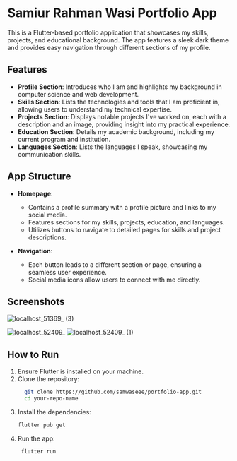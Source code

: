 # Samiur Rahman Wasi Portfolio App

This is a Flutter-based portfolio application that showcases my skills, projects, and educational background. The app features a sleek dark theme and provides easy navigation through different sections of my profile.

## Features

- **Profile Section**: Introduces who I am and highlights my background in computer science and web development.
- **Skills Section**: Lists the technologies and tools that I am proficient in, allowing users to understand my technical expertise.
- **Projects Section**: Displays notable projects I've worked on, each with a description and an image, providing insight into my practical experience.
- **Education Section**: Details my academic background, including my current program and institution.
- **Languages Section**: Lists the languages I speak, showcasing my communication skills.

## App Structure

- **Homepage**: 
  - Contains a profile summary with a profile picture and links to my social media.
  - Features sections for my skills, projects, education, and languages.
  - Utilizes buttons to navigate to detailed pages for skills and project descriptions.

- **Navigation**: 
  - Each button leads to a different section or page, ensuring a seamless user experience.
  - Social media icons allow users to connect with me directly.

## Screenshots

![localhost_51369_ (3)](https://github.com/user-attachments/assets/b0d015d9-1284-4ee2-9f39-d46873000bd7)

![localhost_52409_](https://github.com/user-attachments/assets/89227a35-53f3-4bdb-bc9e-f2025435e919)
![localhost_52409_ (1)](https://github.com/user-attachments/assets/77ea2dc1-ac90-4562-9df8-5e5e4706a3fa)


## How to Run

1. Ensure Flutter is installed on your machine.
2. Clone the repository:
   ```bash
     git clone https://github.com/samwaseee/portfolio-app.git
     cd your-repo-name
   ```
3. Install the dependencies:
   ```bash
   flutter pub get
   ```
4. Run the app:
   ```bash
    flutter run
    ```
